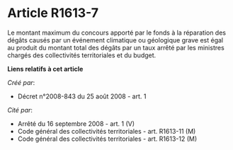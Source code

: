 # Article R1613-7

Le montant maximum du concours apporté par le fonds à la réparation des dégâts causés par un événement climatique ou
géologique grave est égal au produit du montant total des dégâts par un taux arrêté par les ministres chargés des
collectivités territoriales et du budget.

**Liens relatifs à cet article**

_Créé par_:

  - Décret n°2008-843 du 25 août 2008 - art. 1

_Cité par_:

  - Arrêté du 16 septembre 2008 - art. 1 (V)
  - Code général des collectivités territoriales - art. R1613-11 (M)
  - Code général des collectivités territoriales - art. R1613-12 (M)
